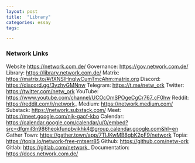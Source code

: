 ```yaml
---
layout: post
title:  "Library"
categories: essay
tags: 

---
```


### Network Links

Website https://network.com.de/ 
Governance: https://gov.network.com.de/
Library: https://library.network.com.de/ 
Matrix: https://matrix.to/#/!XNSlHnqIwCumTmcAhm:matrix.org 
Discord: https://discord.gg/3yzhyGMNnw 
Telegram: https://t.me/netw_ork 
Twitter: https://twitter.com/netw_ork 
YouTube: https://www.youtube.com/channel/UCOcOmSPOgeCgCr767_cF0hw 
Reddit: https://reddit.com/r/network_ 
Medium: https://network.medium.com/ 
Substack: https://network.substack.com/ 
Meet: https://meet.google.com/njk-gaof-kbo 
Calendar: https://calendar.google.com/calendar/u/0/embed?src=dfgmil3n986heokfunpbvikhk4@group.calendar.google.com&hl=en 
Gather Town: https://gather.town/app/7TlJKwMB8gbK2pF9/network 
Topia: https://topia.io/network-free-rntserr85 
Github: https://github.com/netw-ork 
Gitlab: https://gitlab.com/network_ 
Documentation: https://docs.network.com.de/
